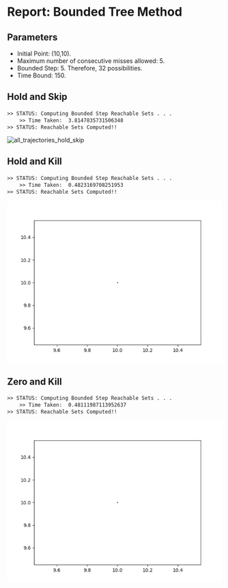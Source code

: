 # Report: Bounded Tree Method

## Parameters

* Initial Point: (10,10).
* Maximum number of consecutive misses allowed: 5.
* Bounded Step: 5. Therefore, 32 possibilities.
* Time Bound: 150.

## Hold and Skip

```shell
>> STATUS: Computing Bounded Step Reachable Sets . . .
	>> Time Taken:  3.8147835731506348
>> STATUS: Reachable Sets Computed!!
```

![all_trajectories_hold_skip](/https://github.com/bineet-coderep/Jittery-Scheduler/blob/ULSBased/output/BoundedTree/all_trajectories_hold_skip.gif)

## Hold and Kill

```shell
>> STATUS: Computing Bounded Step Reachable Sets . . .
	>> Time Taken:  0.4823169708251953
>> STATUS: Reachable Sets Computed!!
```

![all_trajectories_hold_kill](https://github.com/bineet-coderep/Jittery-Scheduler/blob/ULSBased/output/BoundedTree/all_trajectories_hold_kill.gif)

## Zero and Kill

```shell
>> STATUS: Computing Bounded Step Reachable Sets . . .
	>> Time Taken:  0.48111987113952637
>> STATUS: Reachable Sets Computed!!
```

![all_trajectories_zero_kill](https://github.com/bineet-coderep/Jittery-Scheduler/blob/ULSBased/output/BoundedTree/all_trajectories_zero_kill.gif)



